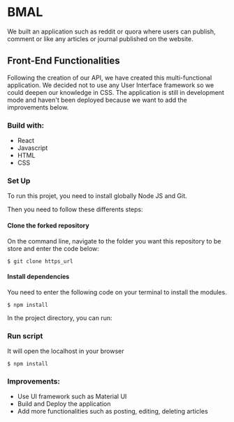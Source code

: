 # BMAL

We built an application such as reddit or quora where users can publish, comment or like any articles or journal published on the website.

## Front-End Functionalities

Following the creation of our API, we have created this multi-functional application. We decided not to use any User Interface framework so we could deepen our knowledge in CSS. The application is still in development mode and haven't been deployed because we want to add the improvements below.

### Build with:

- React
- Javascript
- HTML
- CSS

### Set Up

To run this projet, you need to install globally Node JS and Git.

Then you need to follow these differents steps:

#### Clone the forked repository

On the command line, navigate to the folder you want this repository to be store and enter the code below:

```
$ git clone https_url
```

#### Install dependencies

You need to enter the following code on your terminal to install the modules.

```
$ npm install
```

In the project directory, you can run:

### Run script

It will open the localhost in your browser

```
$ npm install
```

### Improvements:

- Use UI framework such as Material UI
- Build and Deploy the application
- Add more functionalities such as posting, editing, deleting articles
